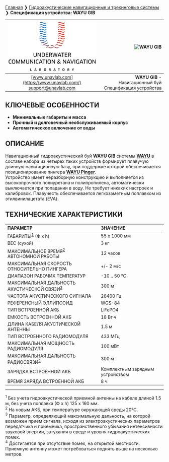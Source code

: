 [Главная](/README_RU) ❯ [Гидроакустические навигационные и трекинговые системы](/navigation_and_tracking_systems_ru) ❯ **Спецификация устройства: WAYU GIB**

<div style="page-break-after: always;"></div>

| ![logo](/documentation/sm_logo.png) | ![WAYU GIB]() |
| :---: | ---: |
| [www.unavlab.com](https://www.unavlab.com/) <br/> [support@unavlab.com](mailto:support@unavlab.com) | **WAYU GIB** - Навигационный буй <br/> Спецификация устройства |

## КЛЮЧЕВЫЕ ОСОБЕННОСТИ

* **Минимальные габариты и масса**
* **Прочный и долговечный  необслуживаемый корпус**
* **Автоматическое включение от воды**

## ОПИСАНИЕ

Навигационный гидроакустический буй **WAYU GIB** системы **[WAYU](WAYU_DataBrief_ru.md)** в составе набора из четырех таких устройств формирует плавучую длинную навигационную базу, при поддержке которой обеспечивается позиционирование пингера **[WAYU Pinger](WAYU_Pinger_Specification_ru.md)**.  
Устройство имеет неразборную конструкцию и выполняется из высокопрочного полиуретана и полипропилена, автоматически выключается при попадании в воду. Не требует никаких настроек и калибровок. Плавучесть обеспечивается легкозаметным поплавком из этилвинилацетата (EVA).

<div style="page-break-after: always;"></div>

## ТЕХНИЧЕСКИЕ ХАРАКТЕРИСТИКИ

| ПАРАМЕТР | ЗНАЧЕНИЕ |
| :--- | :--- |
| ГАБАРИТЫ<sup>[1](#footnote1)</sup> (Ф х h) | 55 x 1000 мм |
| ВЕС (сухой) | 3 кг |
| МАКСИМАЛЬНОЕ ВРЕМЯ<sup>[2](#footnote2)</sup> АВТОНОМНОЙ РАБОТЫ | 12 часов |
| МАКСИМАЛЬНАЯ СКОРОСТЬ ОТНОСИТЕЛЬНО ПИНГЕРА | +/- 2 м/с  |
| ДИАПАЗОН РАБОЧИХ ТЕМПЕРАТУР | -10 .. 50 °С |
| МАКСИМАЛЬНАЯ ДАЛЬНОСТЬ АКУСТИЧЕСКОЙ СВЯЗИ<sup>[3](#footnote3)</sup> | 300 м |
| ЧАСТОТА АКУСТИЧЕСКОГО СИГНАЛА | 28400 Гц |
| РЕФЕРЕНСНЫЙ ЭЛЛИПСОИД | WGS-84 |
| ТИП ВСТРОЕННОЙ АКБ | LiFePO4 |
| ЕМКОСТЬ ВСТРОЕННОЙ АКБ | 18 Вт·ч |
| ДЛИНА КАБЕЛЯ АКУСТИЧЕСКОЙ АНТЕННЫ | 1.5 м |
| ТИП ВСТРОЕННОГО РАДИОМОДУЛЯ | 433 МГц |
| МАКСИМАЛЬНАЯ МОЩНОСТЬ РАДИОМОДУЛЯ | 100 мВт |
| МАКСИМАЛЬНАЯ ДАЛЬНОСТЬ РАДИОСВЯЗИ<sup>[4](#footnote4)</sup> | 300 м |
| ЗАРЯДКА ВСТРОЕННОЙ АКБ | Комплектным зарядным устройством |
| ВРЕМЯ ЗАРЯДА ВСТРОЕННОЙ АКБ | 8 ч |

________________
<a name="footnote1"><sup>1</sup></a> Без учета гидроакустической приемной антенны на кабеле длиной 1.5 м, без учета поплавка (Ф х h) 125 х 160 мм.  
<a name="footnote2"><sup>2</sup></a> На новым АКБ, при температуре окружающей среды 20°С.  
<a name="footnote3"><sup>3</sup></a> Параметр, определяющий максимальную дальность, на которой возможен прием сигнала, исходя из электроакустических параметров передатчика и приемника, пространственного убывания интенсивности звуковой энергии, затухания в среде и уровня гидроакустических помех.  
<a name="footnote4"><sup>4</sup></a> Достигается при отсутствие помех, на открытой местности. Приемную антенну может потребоваться поднять выше на несколько метров. 

<div style="page-break-after: always;"></div>
